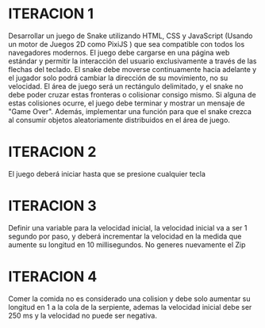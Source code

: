 # ITERACION 1
Desarrollar un juego de Snake utilizando HTML, CSS y JavaScript (Usando un motor de Juegos 2D como PixiJS ) que sea compatible con todos los navegadores modernos. El juego debe cargarse en una página web estándar y permitir la interacción del usuario exclusivamente a través de las flechas del teclado. El snake debe moverse continuamente hacia adelante y el jugador solo podrá cambiar la dirección de su movimiento, no su velocidad. El área de juego será un rectángulo delimitado, y el snake no debe poder cruzar estas fronteras o colisionar consigo mismo. Si alguna de estas colisiones ocurre, el juego debe terminar y mostrar un mensaje de "Game Over". Además, implementar una función para que el snake crezca al consumir objetos aleatoriamente distribuidos en el área de juego.

# ITERACION 2
El juego deberá iniciar hasta que se presione cualquier tecla

# ITERACION 3
Definir una variable para la velocidad inicial, la velocidad inicial va a ser 1 segundo por paso, y deberá incrementar la velocidad en la medida que aumente su longitud en 10 millisegundos. No generes nuevamente el Zip

# ITERACION 4
Comer la comida no es considerado una colision y debe solo aumentar su longitud en 1 a la cola de la serpiente, ademas la velocidad inicial debe ser 250 ms y la velocidad no puede ser negativa.